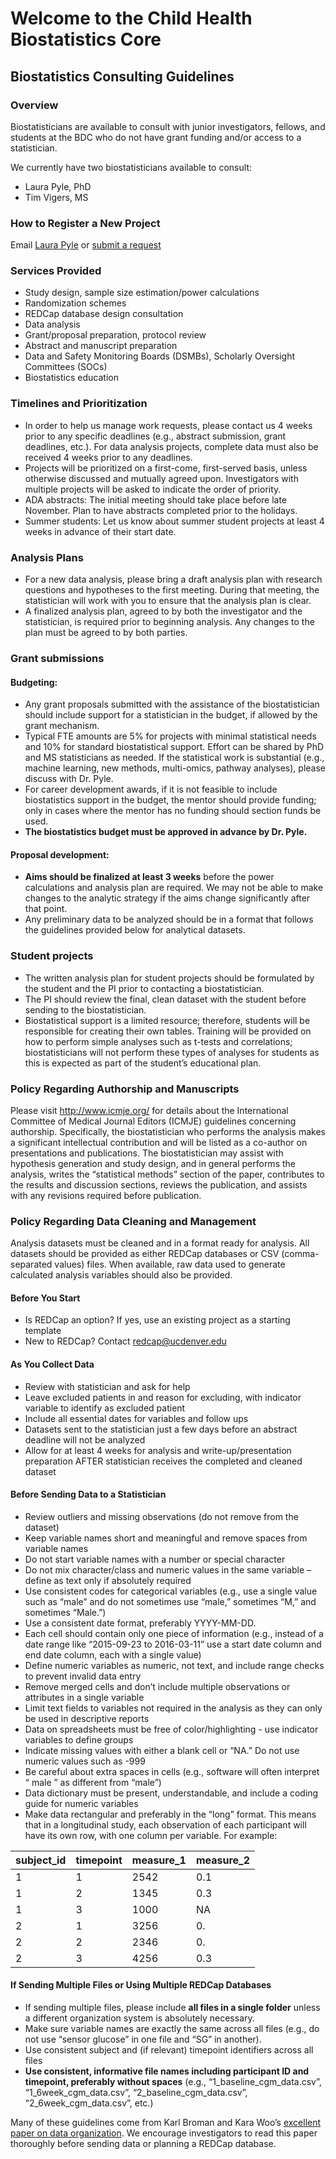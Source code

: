 # Welcome to the Child Health Biostatistics Core

## Biostatistics Consulting Guidelines

### Overview
Biostatisticians are available to consult with junior investigators, fellows, and students at the BDC who do not have grant funding and/or access to a statistician.

We currently have two biostatisticians available to consult:
- Laura Pyle, PhD
- Tim Vigers, MS


### How to Register a New Project
Email [Laura Pyle](laura.pyle@ucdenver.edu) or [submit a request](https://redcap.ucdenver.edu/surveys/?s=MP9WKRLK74)

### Services Provided
- Study design, sample size estimation/power calculations
- Randomization schemes
- REDCap database design consultation
- Data analysis
- Grant/proposal preparation, protocol review
- Abstract and manuscript preparation
- Data and Safety Monitoring Boards (DSMBs), Scholarly Oversight Committees (SOCs)
- Biostatistics education


### Timelines and Prioritization
- In order to help us manage work requests, please contact us 4 weeks prior to any specific deadlines (e.g., abstract submission, grant deadlines, etc.). For data analysis projects, complete data must also be received 4 weeks prior to any deadlines.
- Projects will be prioritized on a first-come, first-served basis, unless otherwise discussed and mutually agreed upon. Investigators with multiple projects will be asked to indicate the order of priority.
- ADA abstracts: The initial meeting should take place before late November.  Plan to have abstracts completed prior to the holidays.
- Summer students: Let us know about summer student projects at least 4 weeks in advance of their start date.

### Analysis Plans
- For a new data analysis, please bring a draft analysis plan with research questions and hypotheses to the first meeting.  During that meeting, the statistician will work with you to ensure that the analysis plan is clear.  
- A finalized analysis plan, agreed to by both the investigator and the statistician, is required prior to beginning analysis.  Any changes to the plan must be agreed to by both parties.
	
### Grant submissions
#### Budgeting: 
- Any grant proposals submitted with the assistance of the biostatistician should include support for a statistician in the budget, if allowed by the grant mechanism.  
- Typical FTE amounts are 5% for projects with minimal statistical needs and 10% for standard biostatistical support.  Effort can be shared by PhD and MS statisticians as needed.  If the statistical work is substantial (e.g., machine learning, new methods, multi-omics, pathway analyses), please discuss with Dr. Pyle.
- For career development awards, if it is not feasible to include biostatistics support in the budget, the mentor should provide funding; only in cases where the mentor has no funding should section funds be used.
- **The biostatistics budget must be approved in advance by Dr. Pyle.**  
#### Proposal development: 
- **Aims should be finalized at least 3 weeks** before the power calculations and analysis plan are required.  We may not be able to make changes to the analytic strategy if the aims change significantly after that point.
- Any preliminary data to be analyzed should be in a format that follows the guidelines provided below for analytical datasets.  

### Student projects
- The written analysis plan for student projects should be formulated by the student and the PI prior to contacting a biostatistician.  
- The PI should review the final, clean dataset with the student before sending to the biostatistician.  
- Biostatistical support is a limited resource; therefore, students will be responsible for creating their own tables.  Training will be provided on how to perform simple analyses such as t-tests and correlations; biostatisticians will not perform these types of analyses for students as this is expected as part of the student’s educational plan.

### Policy Regarding Authorship and Manuscripts
Please visit http://www.icmje.org/ for details about the International Committee of Medical Journal Editors (ICMJE) guidelines concerning authorship.  Specifically, the biostatistician who performs the analysis makes a significant intellectual contribution and will be listed as a co-author on presentations and publications. The biostatistician may assist with hypothesis generation and study design, and in general performs the analysis, writes the “statistical methods” section of the paper, contributes to the results and discussion sections, reviews the publication, and assists with any revisions required before publication. 

### Policy Regarding Data Cleaning and Management
 
Analysis datasets must be cleaned and in a format ready for analysis.  All datasets should be provided as either REDCap databases or CSV (comma-separated values) files. When available, raw data used to generate calculated analysis variables should also be provided.
 
#### Before You Start
- Is REDCap an option? If yes, use an existing project as a starting template
- New to REDCap? Contact redcap@ucdenver.edu 
 
#### As You Collect Data
- Review with statistician and ask for help
- Leave excluded patients in and reason for excluding, with indicator variable to identify as excluded patient
- Include all essential dates for variables and follow ups
- Datasets sent to the statistician just a few days before an abstract deadline will not be analyzed
- Allow for at least 4 weeks for analysis and write-up/presentation preparation AFTER statistician receives the completed and cleaned dataset
 
#### Before Sending Data to a Statistician
- Review outliers and missing observations (do not remove from the dataset)
- Keep variable names short and meaningful and remove spaces from variable names
- Do not start variable names with a number or special character
- Do not mix character/class and numeric values in the same variable – define as text only if absolutely required
- Use consistent codes for categorical variables (e.g., use a single value such as “male” and do not sometimes use “male,” sometimes “M,” and sometimes “Male.”)
- Use a consistent date format, preferably YYYY-MM-DD.
- Each cell should contain only one piece of information (e.g., instead of a date range like “2015-09-23 to 2016-03-11” use a start date column and end date column, each with a single value)
- Define numeric variables as numeric, not text, and include range checks to prevent invalid data entry
- Remove merged cells and don’t include multiple observations or attributes in a single variable
- Limit text fields to variables not required in the analysis as they can only be used in descriptive reports
- Data on spreadsheets must be free of color/highlighting -   use indicator variables to define groups
- Indicate missing values with either a blank cell or “NA.” Do not use numeric values such as -999
- Be careful about extra spaces in cells (e.g., software will often interpret “ male ”  as different from “male”)
- Data dictionary must be present, understandable, and include a coding guide for numeric variables
- Make data rectangular and preferably in the “long” format. This means that in a longitudinal study, each observation of each participant will have its own row, with one column per variable. For example:

|subject_id|timepoint|measure_1|measure_2|
|----------|---------|---------|---------|
|1|1|2542|0.1|
|1|2|1345|0.3|
|1|3|1000|NA|
|2|1|3256|0.|2|
|2|2|2346|0.|5|
|2|3|4256|0.3|

#### If Sending Multiple Files or Using Multiple REDCap Databases
- If sending multiple files, please include **all files in a single folder** unless a different organization system is absolutely necessary.
- Make sure variable names are exactly the same across all files (e.g., do not use “sensor glucose” in one file and “SG” in another).
- Use consistent subject and (if relevant) timepoint identifiers across all files
- **Use consistent, informative file names including participant ID and timepoint, preferably without spaces** (e.g., “1_baseline_cgm_data.csv”, “1_6week_cgm_data.csv”, “2_baseline_cgm_data.csv”, “2_6week_cgm_data.csv”, etc.)

Many of these guidelines come from Karl Broman and Kara Woo’s [excellent paper on data organization](https://doi.org/10.1080/00031305.2017.1375989). We encourage investigators to read this paper thoroughly before sending data or planning a REDCap database.
